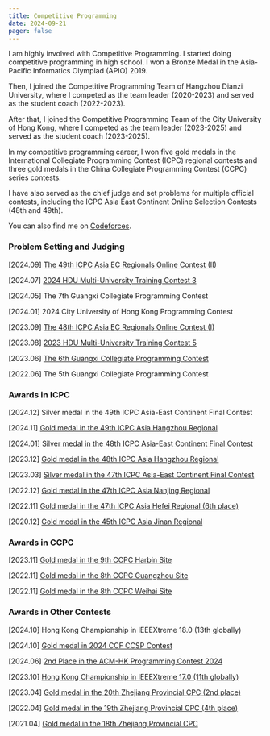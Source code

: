 ```yaml
---
title: Competitive Programming
date: 2024-09-21
pager: false
---
```


I am highly involved with Competitive Programming. I started doing competitive programming in high school. I won a Bronze Medal in the Asia-Pacific Informatics Olympiad (APIO) 2019. 

Then, I joined the Competitive Programming Team of Hangzhou Dianzi University, where I competed as the team leader (2020-2023) and served as the student coach (2022-2023). 

After that, I joined the Competitive Programming Team of the City University of Hong Kong, where I competed as the team leader (2023-2025) and served as the student coach (2023-2025). 

In my competitive programming career, I won five gold medals in the International Collegiate Programming Contest (ICPC) regional contests and three gold medals in the China Collegiate Programming Contest (CCPC) series contests. 

I have also served as the chief judge and set problems for multiple official contests, including the ICPC Asia East Continent Online Selection Contests (48th and 49th). 

You can also find me on [Codeforces](https://codeforces.com/profile/SGColin).

### Problem Setting and Judging

[2024.09] [The 49th ICPC Asia EC Regionals Online Contest (II)](https://codeforces.com/gym/105358)

[2024.07] [2024 HDU Multi-University Training Contest 3](https://acm.hdu.edu.cn/search.php?field=problem&key=2024%A1%B0%B6%A4%B0%D2%B1%E0%B3%CC%A1%B1%D6%D0%B9%FA%B4%F3%D1%A7%C9%FA%CB%E3%B7%A8%C9%E8%BC%C6%B3%AC%BC%B6%C1%AA%C8%FC%A3%A83%A3%A9&source=1&searchmode=source)

[2024.05] The 7th Guangxi Collegiate Programming Contest 

[2024.01] 2024 City University of Hong Kong Programming Contest

[2023.09] [The 48th ICPC Asia EC Regionals Online Contest (I)](https://codeforces.com/gym/104639)

[2023.08] [2023 HDU Multi-University Training Contest 5](https://acm.hdu.edu.cn/search.php?field=problem&key=2023%A1%B0%B6%A4%B0%D2%B1%E0%B3%CC%A1%B1%D6%D0%B9%FA%B4%F3%D1%A7%C9%FA%CB%E3%B7%A8%C9%E8%BC%C6%B3%AC%BC%B6%C1%AA%C8%FC%A3%A85%A3%A9&source=1&searchmode=source)

[2023.06] [The 6th Guangxi Collegiate Programming Contest](https://ac.nowcoder.com/acm/contest/59040)

[2022.06] The 5th Guangxi Collegiate Programming Contest

### Awards in ICPC

[2024.12] Silver medal in the 49th ICPC Asia-East Continent Final Contest

[2024.11] [Gold medal in the 49th ICPC Asia Hangzhou Regional](icpc-49-hangzhou.pdf)

[2024.01] [Silver medal in the 48th ICPC Asia-East Continent Final Contest](icpc-48-ecfinal.pdf)

[2023.12] [Gold medal in the 48th ICPC Asia Hangzhou Regional](icpc-48-hangzhou.pdf)

[2023.03] [Silver medal in the 47th ICPC Asia-East Continent Final Contest](icpc-47-ecfinal.pdf)

[2022.12] [Gold medal in the 47th ICPC Asia Nanjing Regional](icpc-47-nanjing.pdf)

[2022.11] [Gold medal in the 47th ICPC Asia Hefei Regional (6th place)](icpc-47-hefei.pdf)

[2020.12] [Gold medal in the 45th ICPC Asia Jinan Regional](icpc-45-jinan.pdf)

### Awards in CCPC

[2023.11] [Gold medal in the 9th CCPC Harbin Site](ccpc-9-harbin.jpg)

[2022.11] [Gold medal in the 8th CCPC Guangzhou Site](ccpc-8-guangzhou.jpg)

[2022.11] [Gold medal in the 8th CCPC Weihai Site](ccpc-8-weihai.jpg)

### Awards in Other Contests

[2024.10] Hong Kong Championship in IEEEXtreme 18.0 (13th globally)

[2024.10] [Gold medal in 2024 CCF CCSP Contest](ccsp-24.pdf)

[2024.06] [2nd Place in the ACM-HK Programming Contest 2024](acmhk-2024.pdf)

[2023.10] [Hong Kong Championship in IEEEXtreme 17.0 (11th globally)](IEEEXTREME17.0.pdf)

[2023.04] [Gold medal in the 20th Zhejiang Provincial CPC (2nd place)](ZJCPC-20.pdf)

[2022.04] [Gold medal in the 19th Zhejiang Provincial CPC (4th place)](ZJCPC-19.jpeg)

[2021.04] [Gold medal in the 18th Zhejiang Provincial CPC](ZJCPC-18.jpg)